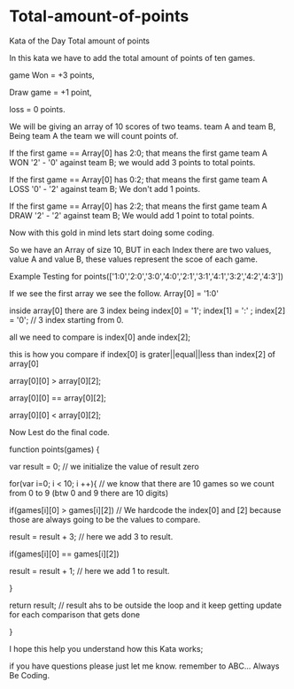 # Total-amount-of-points

Kata of the Day Total amount of points


In this kata we have to add the total amount of points of ten games. 

game Won = +3 points, 

Draw game = +1 point, 

loss = 0 points. 

We will be giving an array of 10 scores of two teams. team A and team B, Being team A the team we will count points of. 

If the first game == Array[0] has 2:0; that means the first game team A WON '2' - '0' against team B;  we would add 3 points to total points.


If the first game == Array[0] has 0:2; that means the first game team A LOSS '0' - '2' against team B; We don't add 1 points. 


If the first game == Array[0] has 2:2; that means the first game team A DRAW '2' - '2' against team B; We would add 1 point to total points.


Now with this gold in mind lets start doing some coding.


So we have an Array of size 10, BUT in each Index there are two values, value A and value B, these values represent the scoe of each game.


Example Testing for points(['1:0','2:0','3:0','4:0','2:1','3:1','4:1','3:2','4:2','4:3'])


If we see the first array we see the follow. Array[0] = '1:0' 


inside array[0] there are 3 index being index[0] = '1'; index[1] = ':' ; index[2] = '0'; // 3 index starting from 0. 


all we need to compare is index[0] ande index[2];

this is how you compare if index[0] is grater||equal||less than index[2] of array[0] 


array[0][0] > array[0][2];   


array[0][0] == array[0][2];


array[0][0] < array[0][2];


Now Lest do the final code. 


function points(games) {

var result = 0;                      // we initialize the value of result zero

for(var i=0; i < 10; i ++){          // we know that there are 10 games so we count from 0 to 9 (btw 0 and 9 there are 10 digits)
  
  if(games[i][0] > games[i][2])      // We hardcode the index[0] and [2] because those are always going to be the values to compare. 
  
   result = result + 3;              // here we add 3 to result.
   
   if(games[i][0] == games[i][2])
    
   result = result + 1;              // here we add 1 to result.
  
  }
  
  return result;                     // result ahs to be outside the loop and it keep getting update for each comparison that gets done
  
}



I hope this help you understand how this Kata works; 

if you have questions please just let me know. remember to ABC... Always Be Coding. 

